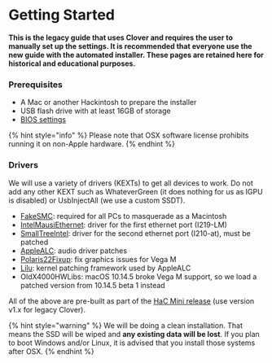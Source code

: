 # Getting Started

**This is the legacy guide that uses Clover and requires the user to manually set up the settings. It is recommended that everyone use the new guide with the automated installer. These pages are retained here for historical and educational purposes.**

### Prerequisites

* A Mac or another Hackintosh to prepare the installer
* USB flash drive with at least 16GB of storage
* [BIOS settings](../installation-guide/bios-settings.md)

{% hint style="info" %}
Please note that OSX software license prohibits running it on non-Apple hardware.
{% endhint %}

### Drivers

We will use a variety of drivers \(KEXTs\) to get all devices to work. Do not add any other KEXT such as WhateverGreen \(it does nothing for us as IGPU is disabled\) or UsbInjectAll \(we use a custom SSDT\).

* [FakeSMC](https://github.com/RehabMan/OS-X-FakeSMC-kozlek): required for all PCs to masquerade as a Macintosh
* [IntelMausiEthernet](https://github.com/Mieze/IntelMausiEthernet): driver for the first ethernet port \(I219-LM\)
* [SmallTreeIntel](https://www.small-tree.com/support/download_category?cat_id=5): driver for the second ethernet port \(I210-at\), must be patched
* [AppleALC](https://github.com/acidanthera/AppleALC): audio driver patches
* [Polaris22Fixup](https://github.com/osy/Polaris22Fixup): fix graphics issues for Vega M
* [Lilu](https://github.com/acidanthera/Lilu): kernel patching framework used by AppleALC
* OldX4000HWLibs: macOS 10.14.5 broke Vega M support, so we load a patched version from 10.14.5 beta 1 instead

All of the above are pre-built as part of the [HaC Mini release](https://github.com/osy/HaC-Mini/releases) \(use version v1.x for legacy Clover\).

{% hint style="warning" %}
We will be doing a clean installation. That means the SSD will be wiped and **any existing data will be lost**. If you plan to boot Windows and/or Linux, it is advised that you install those systems after OSX.
{% endhint %}

